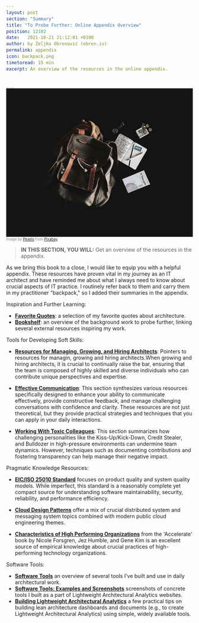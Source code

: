 ```yaml
---
layout: post
section: "Summary"
title: "To Probe Further: Online Appendix Overview"
position: 12102
date:   2021-10-21 21:12:01 +0100
author: by Željko Obrenović (obren.io)
permalink: appendix
icon: backpack.png
timetoread: 15 min
excerpt: An overview of the resources in the online appendix.


---
```

<img style="margin-top: -20px; width: 100%; height: 400px; object-fit: cover"
src="assets/images/arch/backpack-gc5da70386_1280.jpg">
<div style="font-size: 70%; margin-top: -16px; color: grey; margin-bottom: 12px">
Image by <a href="https://pixabay.com/users/pexels-2286921/?utm_source=link-attribution&utm_medium=referral&utm_campaign=image&utm_content=1839705">Pexels</a> from <a href="https://pixabay.com//?utm_source=link-attribution&utm_medium=referral&utm_campaign=image&utm_content=1839705">Pixabay</a>
</div>
<style>
    h1 {
        font-size: 210%;
    }
</style>

> **IN THIS SECTION, YOU WILL:** Get an overview of the resources in the appendix.

As we bring this book to a close, I would like to equip you with a helpful appendix. These resources have proven vital in my journey as an IT architect and have reminded me about what I always need to know about crucial aspects of IT practice. I routinely refer back to them and carry them in my practitioner "backpack," so I added their summaries in the appendix.

Inspiration and Further Learning:

* **[Favorite Quotes](https://grounded-architecture.io/quotes)**: a selection of my favorite quotes about architecture.
* **[Bookshelf](https://grounded-architecture.io/bookshelf)**: an overview of the background work to probe further, linking several external resources inspiring my work.


Tools for Developing Soft Skills:

* **[Resources for Managing, Growing, and Hiring Architects](https://grounded-architecture.io/career-resources)**: Pointers to resources for managin, growing and hiring architects.When growing and hiring architects, it is crucial to continually raise the bar, ensuring that the team is composed of highly skilled and diverse individuals who can contribute unique perspectives and expertise.

* **[Effective Communication](https://grounded-architecture.io/communication)**: This section synthesizes various resources specifically designed to enhance your ability to communicate effectively, provide constructive feedback, and manage challenging conversations with confidence and clarity. These resources are not just theoretical, but they provide practical strategies and techniques that you can apply in your daily interactions.

* **[Working With Toxic Colleagues](https://grounded-architecture.io/toxic-colleagues)**: This section summarizes how challenging personalities like the Kiss-Up/Kick-Down, Credit Stealer, and Bulldozer in high-pressure environments can undermine team dynamics. However, techniques such as documenting contributions and fostering transparency can help manage their negative impact.

Pragmatic Knowledge Resources:

* **[EIC/ISO 25010 Standard](https://grounded-architecture.io/iso25010)** focuses on product quality and system quality models. While imperfect, this standard is a reasonably complete yet compact source for understanding software maintainability, security, reliability, and performance efficiency. 

* **[Cloud Design Patterns](https://grounded-architecture.io/cloud-design-patterns)** offer a mix of crucial distributed system and messaging system topics combined with modern public cloud engineering themes.

* **[Characteristics of High Performing Organizations](https://grounded-architecture.io/high-performing-organizations)** from the 'Accelerate' book by Nicole Forsgren, Jez Humble, and Gene Kim is an excellent source of empirical knowledge about crucial practices of high-performing technology organizations.

Software Tools:
* **[Software Tools](https://grounded-architecture.io/tools)** an overview of several tools I’ve built and use in daily architectural work.
* **[Software Tools: Examples and Screenshots](https://grounded-architecture.io/screenshots)** screenshots of concrete tools I built as a part of Lightweight Architectural Analytics websites.
* **[Building Lightweight Architectural Analytics](https://grounded-architecture.io/data-website)** a few practical tips on building lean architecture dashboards and documents (e.g., to create Lightweight Architectural Analytics) using simple, widely available tools.

